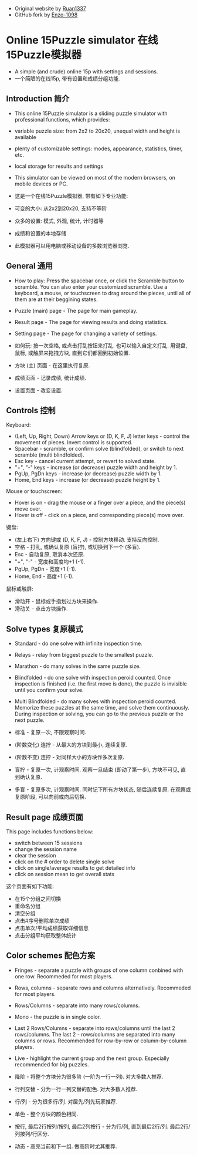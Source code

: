 - Original website by [Ruan1337](https://github.com/Ruan1337)
- GitHub fork by [Enzo-1098](https://github.com/Enzo-1098)

Online 15Puzzle simulator 在线15Puzzle模拟器
==========
- A simple (and crude) online 15p with settings and sessions.
- 一个简陋的在线15p, 带有设置和成绩分组功能.

Introduction 简介
----------
- This online 15Puzzle simulator is a sliding puzzle simulator with professional functions, which provides:
- variable puzzle size: from 2x2 to 20x20, unequal width and height is available
- plenty of customizable settings: modes, appearance, statistics, timer, etc.
- local storage for results and settings
- This simulator can be viewed on most of the modern browsers, on mobile devices or PC.

- 这是一个在线15Puzzle模拟器, 带有如下专业功能:
- 可变的大小: 从2x2到20x20, 支持不等阶
- 众多的设置: 模式, 外观, 统计, 计时器等
- 成绩和设置的本地存储
- 此模拟器可以用电脑或移动设备的多数浏览器浏览.

General 通用
----------
- How to play: Press the spacebar once, or click the Scramble button to scramble. You can also enter your customized scramble. Use a keyboard, a mouse, or touchscreen to drag around the pieces, until all of them are at their beggining states.

- Puzzle (main) page - The page for main gameplay.
- Result page - The page for viewing results and doing statistics.
- Setting page - The page for changing a variety of settings.

- 如何玩: 按一次空格, 或点击打乱按钮来打乱. 也可以输入自定义打乱. 用键盘, 鼠标, 或触屏来拖拽方块, 直到它们都回到初始位置.

- 方块 (主) 页面 - 在这里执行复原.
- 成绩页面 - 记录成绩, 统计成绩.
- 设置页面 - 改变设置.

Controls 控制
----------
Keyboard:
- (Left, Up, Right, Down) Arrow keys or (D, K, F, J) letter keys - control the movement of pieces. Invert control is supported.
- Spacebar - scramble, or confirm solve (blindfolded), or switch to next scramble (multi blindfolded).
- Esc key - cancel current attempt, or revert to solved state.
- "+", "-" keys - increase (or decrease) puzzle width and height by 1.
- PgUp, PgDn keys - increase (or decrease) puzzle width by 1.
- Home, End keys - increase (or decrease) puzzle height by 1.

Mouse or touchscreen:
- Hover is on - drag the mouse or a finger over a piece, and the piece(s) move over.
- Hover is off - click on a piece, and corresponding piece(s) move over.

键盘:
- (左上右下) 方向键或 (D, K, F, J) - 控制方块移动. 支持反向控制.
- 空格 - 打乱, 或确认复原 (盲拧), 或切换到下一个 (多盲).
- Esc - 自动复原, 取消本次还原.
- "+", "-" - 宽度和高度均+1 (-1).
- PgUp, PgDn - 宽度+1 (-1).
- Home, End - 高度+1 (-1).

鼠标或触屏:
- 滑动开 - 鼠标或手指划过方块来操作.
- 滑动关 - 点击方块操作.

Solve types 复原模式
----------
- Standard - do one solve with infinite inspection time.
- Relays - relay from biggest puzzle to the smallest puzzle.
- Marathon - do many solves in the same puzzle size.
- Blindfolded - do one solve with inspection peroid counted. Once inspection is finished (i.e. the first move is done), the puzzle is invisible until you confirm your solve.
- Multi Blindfolded - do many solves with inspection peroid counted. Memorize these puzzles at the same time, and solve them continuously. During inspection or solving, you can go to the previous puzzle or the next puzzle.

- 标准 - 复原一次, 不限观察时间.
- (阶数变化) 连拧 - 从最大的方块到最小, 连续复原.
- (阶数不变) 连拧 - 对同样大小的方块作多次复原.
- 盲拧 - 复原一次, 计观察时间. 观察一旦结束 (即动了第一步), 方块不可见, 直到确认复原.
- 多盲 - 复原多次, 计观察时间. 同时记下所有方块状态, 随后连续复原. 在观察或复原阶段, 可以向前或向后切换.

Result page 成绩页面
----------
This page includes functions below:
- switch between 15 sessions
- change the session name
- clear the session
- click on the # order to delete single solve
- click on single/average results to get detailed info
- click on session mean to get overall stats

这个页面有如下功能:
- 在15个分组之间切换
- 重命名分组
- 清空分组
- 点击#序号删除单次成绩
- 点击单次/平均成绩获取详细信息
- 点击分组平均获取整体统计

Color schemes 配色方案
----------
- Fringes - separate a puzzle with groups of one column conbined with one row. Recommeded for most players.
- Rows, columns - separate rows and columns alternatively. Recommeded for most players.
- Rows/Columns - separate into many rows/columns.
- Mono - the puzzle is in single color.
- Last 2 Rows/Columns - separate into rows/columns until the last 2 rows/columns. The last 2 - rows/columns are separated into many columns or rows. Recommended for row-by-row or column-by-column players.
- Live - highlight the current group and the next group. Especially recommended for big puzzles.

- 降阶 - 将整个方块分为很多阶 (一阶为一行一列). 对大多数人推荐.
- 行列交替 - 分为一行一列交替的配色. 对大多数人推荐.
- 行/列 - 分为很多行/列. 对层先/列先玩家推荐.
- 单色 - 整个方块的颜色相同.
- 按行, 最后2行按列/按列, 最后2列按行 - 分为行/列, 直到最后2行/列. 最后2行/列按列/行区分.
- 动态 - 高亮当前和下一组. 做高阶时尤其推荐.